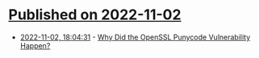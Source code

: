 # [Published on 2022-11-02](index.md)

* [2022-11-02, 18:04:31](https://lobste.rs/s/bj7rg6/why_did_openssl_punycode_vulnerability) - [Why Did the OpenSSL Punycode Vulnerability Happen?](https://words.filippo.io/dispatches/openssl-punycode/)
